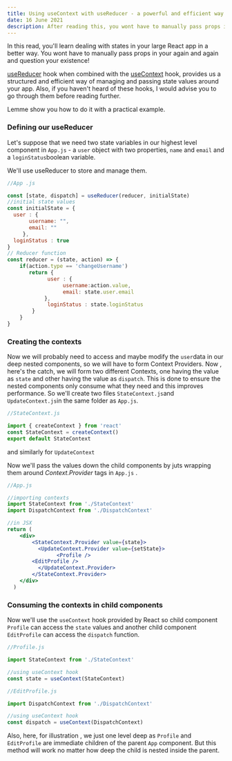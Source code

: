 ```yaml
---
title: Using useContext with useReducer - a powerful and efficient way of managing global states
date: 16 June 2021
description: After reading this, you wont have to manually pass props in your react app again and again and question your existence!
---
```


In this read, you'll learn dealing with states in your large React app in a better way. You wont have to manually pass props in your again and again and question your existence!

[useReducer](https://reactjs.org/docs/hooks-reference.html#usereducer) hook when combined with the [useContext](https://reactjs.org/docs/hooks-reference.html#usecontext) hook, provides us a structured and efficient way of managing and passing state values around your app. Also, if you haven't heard of these hooks, I would advise you to go through them before reading further.

Lemme show you how to do it with a practical example. 

### Defining our useReducer

Let's suppose that we need two state variables in our highest level component in `App.js` - a `user` object with two properties, `name` and `email` and a `loginStatus`boolean variable. 

We'll use useReducer to store and manage them.

```jsx
//App .js

const [state, dispatch] = useReducer(reducer, initialState)
//initial state values 
const initialState = {
  user : {
	   username: "",
	   email: ""
	 },
  loginStatus : true
}
// Reducer function
const reducer = (state, action) => {
	if(action.type == 'changeUsername')
	   return { 
		     user : {
			      username:action.value,
			      email: state.user.email
			},
		     loginStatus : state.loginStatus
		}
	}
}

```

### Creating the contexts

Now we will probably need to access and maybe modify the `user`data in our deep nested components, so we will have to form Context Providers. Now , here's the catch, we will form two different Contexts, one having the value as `state` and other having the value as `dispatch`. This is done to ensure the nested components only consume what they need and this improves performance. So we'll create two files `StateContext.js`and `UpdateContext.js`in the same folder as `App.js`.

```jsx
//StateContext.js

import { createContext } from 'react'
const StateContext = createContext()
export default StateContext
```

and similarly for `UpdateContext`

Now we'll pass the values down the child components by juts wrapping them around *Context.Provider* tags in `App.js` .

```jsx
//App.js

//importing contexts
import StateContext from './StateContext'
import DispatchContext from './DispatchContext'

//in JSX
return (
    <div>
        <StateContext.Provider value={state}>
          <UpdateContext.Provider value={setState}>
                <Profile />
		<EditProfile />
          </UpdateContext.Provider>
        </StateContext.Provider>
    </div>
  )
```

### Consuming the contexts in child components

Now we'll use the `useContext` hook provided by React so child component `Profile` can access the `state` values and another child component `EditProfile` can access the  `dispatch` function. 

```jsx
//Profile.js

import StateContext from './StateContext'

//using useContext hook
const state = useContext(StateContext)
```

```jsx
//EditProfile.js

import DispatchContext from './DispatchContext'

//using useContext hook
const dispatch = useContext(DispatchContext)
```

Also, here, for illustration , we just one level deep as `Profile` and `EditProfile` are immediate children of the parent `App` component. But this method will work no matter how deep the child is nested inside the parent.
